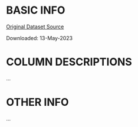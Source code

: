 # BASIC INFO

[Original Dataset Source](https://www.kaggle.com/datasets/bcruise/the-office-episodes-data)

Downloaded: 13-May-2023


# COLUMN DESCRIPTIONS

...


# OTHER INFO

...
